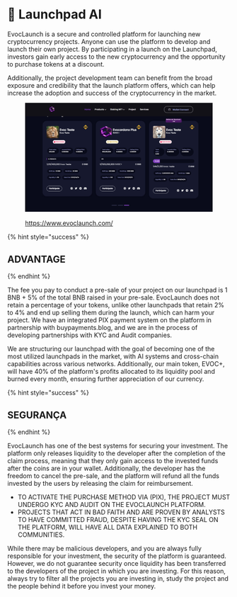 # 🚀 Launchpad AI

EvocLaunch is a secure and controlled platform for launching new cryptocurrency projects. Anyone can use the platform to develop and launch their own project. By participating in a launch on the Launchpad, investors gain early access to the new cryptocurrency and the opportunity to purchase tokens at a discount.&#x20;

Additionally, the project development team can benefit from the broad exposure and credibility that the launch platform offers, which can help increase the adoption and success of the cryptocurrency in the market.

<figure><img src="../../.gitbook/assets/evocplus.jpg" alt=""><figcaption><p><a href="https://www.evoclaunch.com/">https://www.evoclaunch.com/</a></p></figcaption></figure>

{% hint style="success" %}
## ADVANTAGE
{% endhint %}

The fee you pay to conduct a pre-sale of your project on our launchpad is 1 BNB + 5% of the total BNB raised in your pre-sale. EvocLaunch does not retain a percentage of your tokens, unlike other launchpads that retain 2% to 4% and end up selling them during the launch, which can harm your project. We have an integrated PIX payment system on the platform in partnership with buypayments.blog, and we are in the process of developing partnerships with KYC and Audit companies.

We are structuring our launchpad with the goal of becoming one of the most utilized launchpads in the market, with AI systems and cross-chain capabilities across various networks. Additionally, our main token, EVOC+, will have 40% of the platform's profits allocated to its liquidity pool and burned every month, ensuring further appreciation of our currency.

{% hint style="success" %}
## SEGURANÇA
{% endhint %}

EvocLaunch has one of the best systems for securing your investment. The platform only releases liquidity to the developer after the completion of the claim process, meaning that they only gain access to the invested funds after the coins are in your wallet. Additionally, the developer has the freedom to cancel the pre-sale, and the platform will refund all the funds invested by the users by releasing the claim for reimbursement.

* TO ACTIVATE THE PURCHASE METHOD VIA (PIX), THE PROJECT MUST UNDERGO KYC AND AUDIT ON THE EVOCLAUNCH PLATFORM.
* PROJECTS THAT ACT IN BAD FAITH AND ARE PROVEN BY ANALYSTS TO HAVE COMMITTED FRAUD, DESPITE HAVING THE KYC SEAL ON THE PLATFORM, WILL HAVE ALL DATA EXPLAINED TO BOTH COMMUNITIES.

While there may be malicious developers, and you are always fully responsible for your investment, the security of the platform is guaranteed. However, we do not guarantee security once liquidity has been transferred to the developers of the project in which you are investing. For this reason, always try to filter all the projects you are investing in, study the project and the people behind it before you invest your money.

